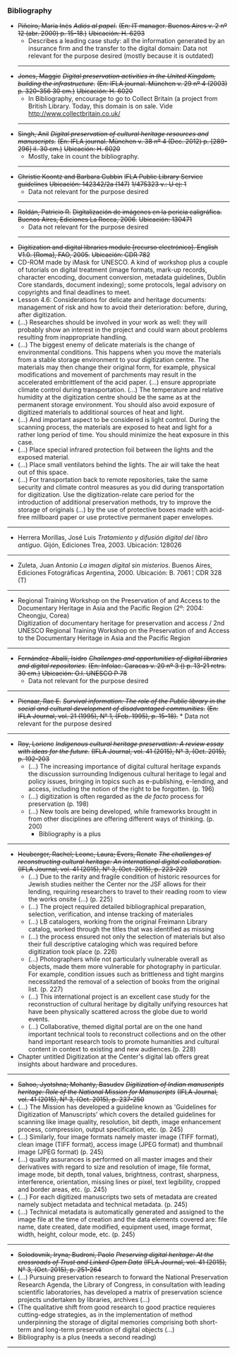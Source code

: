 ### Bibliography
* ~~Piñeiro, María Inés~~
  ~~_Adiós al papel_.~~
  ~~(En: IT manager. Buenos Aires v. 2 nº 12 (abr. 2000) p. 15-18.)~~
  ~~Ubicación: H. 6293~~
  * Describes a leading case study: all the information generated by an insurance firm and the transfer to the digital domain: Data not relevant for the purpose desired (mostly because it is outdated)
  ---------------------------------
* ~~Jones, Maggie~~
  ~~_Digital preservation activities in the United Kingdom, building the infrastructure_.~~
~~(En: IFLA journal. München v. 29 nº 4 (2003) p. 320-356 30 cm.)~~
  ~~Ubicación: H. 6020~~ 
  * In Bibliography, encourage to go to Collect Britain (a project from British Library. Today, this domain is on sale. Vide http://www.collectbritain.co.uk/
  ---------------------------------
* ~~Singh, Anil~~
  ~~_Digital preservation of cultural heritage resources and manuscripts_.~~
~~(En: IFLA journal. München v. 38 nº 4 (Dec. 2012) p. [289-296] il. 30 cm.)~~
  ~~Ubicación: H. 6020~~
  * Mostly, take in count the bibliography. 
  ---------------------------------
* ~~Christie Koontz and Barbara Gubbin~~
  ~~IFLA Public Library Service guidelines~~
  ~~Ubicación: 142342/2a (147)~~
  ~~1/475323 v.: U ej: 1~~
  * Data not relevant for the purpose desired
  ---------------------------------  
* ~~Roldán, Patricio R.~~
  ~~Digitalización de imágenes en la pericia caligráfica. Buenos Aires, Ediciones La Rocca, 2006.~~
  ~~Ubicación: 130471~~
  * Data not relevant for the purpose desired
  ---------------------------------
 * ~~Digitization and digital libraries module [recurso electrónico]. English V1.0. [Roma], FAO, 2005.~~
  ~~Ubicación: CDR 782~~
  * CD-ROM made by iMask for UNESCO. A kind of workshop plus a couple of tutorials on digital treatment (image formats, mark-up records, character encoding, document conversion, metadata guidelines, Dublin Core standards, document indexing); some protocols, legal advisory on copyrights and final deadlines to meet.
 * Lesson 4.6: Considerations for delicate and heritage documents: management of risk and how to avoid their deterioration: before, during, after digitization.
 * (...) Researches should be involved in your work as well: they will probably show an interest in the project and could warn about problems resulting from inappropriate handling.
 * (...) The biggest enemy of delicate materials is the change of environmental conditions. This happens when you move the materials from a stable storage environment to your digitization centre. The materials may then change their original form, for example, physical modifications and movement of parchments may result in the accelerated embrittlement of the acid paper. (...) ensure appropriate climate control during transportation. (...) The temperature and relative humidity at the digitization centre should be the same as at the permanent storage environment. You should also avoid exposure of digitized materials to additional sources of heat and light.
 * (...) And important aspect to be considered is light control. During the scanning process, the materials are exposed to heat and light for a rather long period of time. You should minimize the heat exposure in this case.
 * (...) Place special infrared protection foil between the lights and the exposed material. 
 * (...) Place small ventilators behind the lights. The air will take the heat out of this space. 
 * (...) For transportation back to remote repositories, take the same security and climate control measures as you did during transportation for digitization. Use the digitization-relate care period for the introduction of additional preservation methods, try to improve the storage of originals (...) by the use of protective boxes made with acid-free millboard paper or use protective permanent paper envelopes. 
---------------------------------
* Herrera Morillas, José Luis
  _Tratamiento y difusión digital del libro antiguo_. Gijón, Ediciones Trea, 2003.
  Ubicación: 128026
----------------------------------
*	Zuleta, Juan Antonio
  _La imagen digital sin misterios_. Buenos Aires, Ediciones Fotográficas Argentina, 2000.
  Ubicación: B. 7061 ¦ CDR 328 (T)
-----------------------------------
* Regional Training Workshop on the Preservation of and Access to the Documentary Heritage in Asia and the Pacific Region (2º: 2004: Cheongju, Corea)   
Digitization of documentary heritage for preservation and access / 2nd UNESCO Regional Training Workshop on the Preservation of and Access to the Documentary Heritage in Asia and the Pacific Region
-----------------------------------
* ~~Fernández-Aballí, Isidro~~
~~_Challenges and opportunities of digital libraries and digital repositories_.~~
~~(En: Infolac. Caracas v. 20 nº 3 () p. 13-21 retrs. 30 cm.)~~
~~Ubicación: O.I. UNESCO P 78~~
	* Data not relevant for the purpose desired
-----------------------------------
* ~~Pienaar, Rae E.~~
  ~~_Survival information: The role of the Public library in the social and cultural development of disadvantaged communities_.~~
  ~~(En: IFLA Journal, vol. 21 (1995), N° 1, (Feb. 1995), p. 15-18).~~
	  * Data not relevant for the purpose desired
-----------------------------------
* ~~Roy, Loriene~~
  ~~_Indigenous cultural heritage preservation: A review essay with ideas for the future_.~~
  ~~(IFLA Journal, vol. 41 (2015), N° 3, (Oct. 2015), p. 192-203~~
  * (...) The increasing importance of digital cultural heritage expands the discussion surrounding Indigenous cultural heritage to legal and policy issues, bringing in topics such as e-publishing, e-lending, and access, including the notion of the right to be forgotten. (p. 196)
  * (...) digitization is often regarded as the _de facto_ process for preservation (p. 198)
  * (...) New tools are being developed, while frameworks brought in from other disciplines are offering different ways of thinking. (p. 200)
       * Bibliography is a plus
 -----------------------------------               
  * ~~Heuberger, Rachel; Leone, Laura; Evers, Renate~~
  ~~_The challenges of reconstructing cultural heritage: An international digital collaboration_.~~
  ~~(IFLA Journal, vol. 41 (2015), N° 3, (Oct. 2015), p. 223-229~~
    * (...) Due to the rarity and fragile condition of historic resources for Jewish studies neither the Center nor the JSF allows for their lending, requiring researchers to travel to their reading room to view the works onsite (...) (p. 225)
    * (...) The project required detailed bibliographical preparation, selection, verification, and intense tracking of materiales 
    * (...) LB catalogers, working from the original Freimann Library catalog, worked through the titles that was identified as missing 
    * (...) the process ensured not only the selection of materials but also their full descriptive cataloging which was required before digitization took place (p. 226)
    * (...) Photographers while not particularly vulnerable overall  as objects, made them more vulnerable for photography in particular. For example, condition issues such as brittleness and tight margins necessitated the removal of a selection of books from the original list. (p. 227)
    * (...) This international project is an excellent case study for the reconstruction of cultural heritage by digitally unifying resources hat have been physically scattered across the globe due to world events. 
    * (...) Collaborative, themed digital portal are on the one hand important technical tools to reconstruct collections and on the other hand important research tools to promote humanities and cultural content in context to existing and new audiences.(p. 228)
   * Chapter untitled Digitization at the Center's digital lab offers great insights about hardware and procedures.
 -----------------------------------
  * ~~Sahoo, Jyotshna; Mohanty, Basudev~~
  ~~_Digitization of Indian manuscripts heritage: Role of the National Mission for Manuscripts_~~
  ~~(IFLA Journal, vol. 41 (2015), N° 3, (Oct. 2015), p. 237-250~~
  * (...) The Mission has developed a guideline known as 'Guidelines for Digitization of Manuscripts' which covers the detailed guidelines for scanning like image quality, resolution, bit depth, image enhancement process, compression, output specification, etc. (p. 245)
  * (...) Similarly, four image formats namely master image (TIFF format), clean image (TIFF format), access image (JPEG format) and thumbnail image (JPEG format) (p. 245)
  * (...) quality assurances is performed on all master images and their derivatives with regard to size and resolution of image, file format, image mode, bit depth, tonal values, brightness, contrast, sharpness, interference, orientation, missing lines or pixel, text legibility, cropped and border areas, etc. (p. 245)
  * (...) For each digitized manuscripts two sets of metadata are created namely subject metadata and technical metadata. (p. 245)
  * (...) Technical metadata is automatically generated and assigned to the image file  at the time of creation and the data elements covered are: file name, date created,  date modified, equipment used, image format, width, height,  colour mode, etc. (p. 245)
-----------------------------------
 * ~~Solodovnik, Iryna; Budroni, Paolo~~
  ~~_Preserving digital heritage: At the crossroads of Trust and Linked Open Data_~~
  ~~(IFLA Journal, vol. 41 (2015), N° 3, (Oct. 2015), p. 251-264~~
 * (...) Pursuing preservation research to forward the National Preservation Research Agenda, the Library of Congress, in consultation with leading scientific laboratories, has developed a matrix of preservation science projects undertaken by libraries, archives (...)
 * (The qualitative shift from good research to good practice requieres cutting-edge strategies, as in the implementation of method underpinning the storage of digital memories comprising both short-term and long-term preservation of digital objects (...)
 * Bibliography is a plus (needs a second reading)
 -----------------------------------
 
